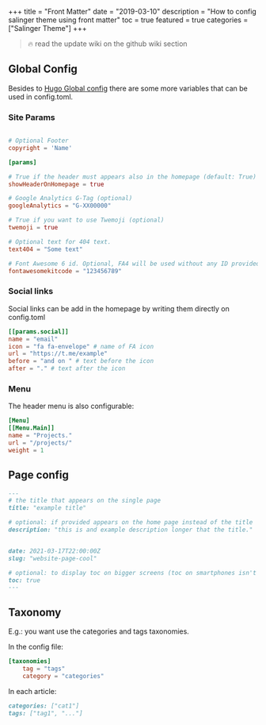 +++
title = "Front Matter"
date = "2019-03-10"
description = "How to config salinger theme using front matter"
toc = true
featured = true
categories = ["Salinger Theme"]
+++

> 🔥 read the update wiki on the github wiki section

## Global Config  
Besides to [Hugo Global config](https://gohugo.io/content-management/front-matter/) there are some more variables that can be used in config.toml.

### Site Params  

```toml

# Optional Footer
copyright = 'Name'

[params]

# True if the header must appears also in the homepage (default: True)
showHeaderOnHomepage = true

# Google Analytics G-Tag (optional)
googleAnalytics = "G-XX00000"

# True if you want to use Twemoji (optional)
twemoji = true

# Optional text for 404 text.
text404 = "Some text"

# Font Awesome 6 id. Optional, FA4 will be used without any ID provided.
fontawesomekitcode = "123456789"
```

### Social links  

Social links can be add in the homepage by writing them directly on config.toml

```toml
[[params.social]]
name = "email"
icon = "fa fa-envelope" # name of FA icon
url = "https://t.me/example" 
before = "and on " # text before the icon
after = "." # text after the icon
```

### Menu  

The header menu is also configurable:

```toml
[Menu]
[[Menu.Main]]
name = "Projects."
url = "/projects/"
weight = 1
``` 

## Page config  

```markdown
---
# the title that appears on the single page
title: "example title"

# optional: if provided appears on the home page instead of the title
description: "this is and example description longer that the title."


date: 2021-03-17T22:00:00Z
slug: "website-page-cool"

# optional: to display toc on bigger screens (toc on smartphones isn't supported yet)
toc: true
---
```

## Taxonomy  


E.g.: you want use the categories and tags taxonomies.

In the config file:

```toml
[taxonomies]
	tag = "tags"
	category = "categories"
```

In each article:

```markdown
categories: ["cat1"]
tags: ["tag1", "..."]
```